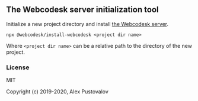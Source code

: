 ## The Webcodesk server initialization tool

Initialize a new project directory and install [the Webcodesk server](https://github.com/webcodesk/webcodesk-srv).

```
npx @webcodesk/install-webcodesk <project dir name>
```

Where `<project dir name>` can be a relative path to the directory of the new project.

### License

MIT

Copyright (c) 2019-2020, Alex Pustovalov

